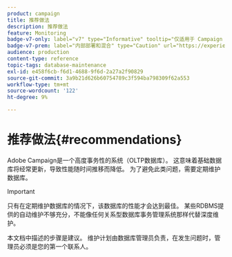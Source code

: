 ```yaml
---
product: campaign
title: 推荐做法
description: 推荐做法
feature: Monitoring
badge-v7-only: label="v7" type="Informative" tooltip="仅适用于 Campaign Classic v7"
badge-v7-prem: label="内部部署和混合" type="Caution" url="https://experienceleague.adobe.com/docs/campaign-classic/using/installing-campaign-classic/architecture-and-hosting-models/hosting-models-lp/hosting-models.html?lang=zh-Hans" tooltip="仅适用于内部部署和混合部署"
audience: production
content-type: reference
topic-tags: database-maintenance
exl-id: e458f6cb-f6d1-4688-9f6d-2a27a2f90829
source-git-commit: 3a9b21d626b60754789c3f594ba798309f62a553
workflow-type: tm+mt
source-wordcount: '122'
ht-degree: 9%

---
```


# 推荐做法{#recommendations}



Adobe Campaign是一个高度事务性的系统（OLTP数据库）。 这意味着基础数据库将经常更新，导致性能随时间推移而降低。 为了避免此类问题，需要定期维护数据库。

>[!IMPORTANT]
>
>只有在定期维护数据库的情况下，该数据库的性能才会达到最佳。 某些RDBMS提供的自动维护不够充分，不能像任何关系型数据库事务管理系统那样代替深度维护。
>  
>本文档中描述的步骤是建议。 维护计划由数据库管理员负责，在发生问题时，管理员必须是您的第一个联系人。
